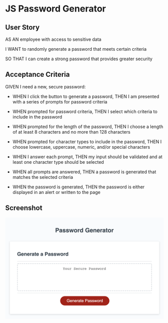 # JS Password Generator

## User Story
AS AN employee with access to sensitive data

I WANT to randomly generate a password that meets certain criteria

SO THAT I can create a strong password that provides greater security

## Acceptance Criteria
GIVEN I need a new, secure password:

- WHEN I click the button to generate a password, THEN I am presented with a series of prompts for password criteria

- WHEN prompted for password criteria, THEN I select which criteria to include in the password

- WHEN prompted for the length of the password, THEN I choose a length of at least 8 characters and no more than 128 characters

- WHEN prompted for character types to include in the password, THEN I choose lowercase, uppercase, numeric, and/or special characters

- WHEN I answer each prompt, THEN my input should be validated and at least one character type should be selected

- WHEN all prompts are answered, THEN a password is generated that matches the selected criteria

- WHEN the password is generated, THEN the password is either displayed in an alert or written to the page

## Screenshot
![Screenshot](password_generator_screenshot.png)